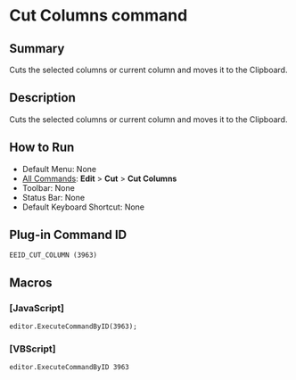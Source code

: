 # Cut Columns command

## Summary

Cuts the selected columns or current column and moves it to the Clipboard.

## Description

Cuts the selected columns or current column and moves it to the Clipboard.

## How to Run

- Default Menu: None
- [All Commands](../tools/all_commands): **Edit** \> **Cut** \> **Cut Columns**
- Toolbar: None
- Status Bar: None
- Default Keyboard Shortcut: None

## Plug-in Command ID

```
EEID_CUT_COLUMN (3963)```

## Macros

### \[JavaScript\]

```
editor.ExecuteCommandByID(3963);
```

### \[VBScript\]

```
editor.ExecuteCommandByID 3963
```
